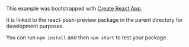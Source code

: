 This example was bootstrapped with [Create React App](https://github.com/facebook/create-react-app).

It is linked to the react-push-preview package in the parent directory for development purposes.

You can run `npm install` and then `npm start` to test your package.
